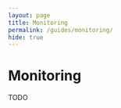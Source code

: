 ```yaml
---
layout: page
title: Monitoring
permalink: /guides/monitoring/
hide: true
---
```


# Monitoring

TODO
